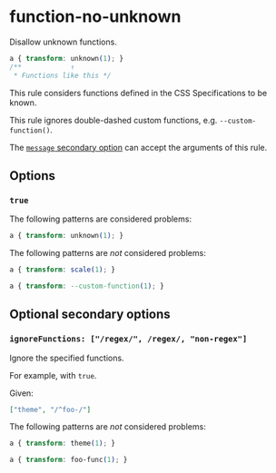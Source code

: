# function-no-unknown

Disallow unknown functions.

<!-- prettier-ignore -->
```css
a { transform: unknown(1); }
/**            ↑
 * Functions like this */
```

This rule considers functions defined in the CSS Specifications to be known.

This rule ignores double-dashed custom functions, e.g. `--custom-function()`.

The [`message` secondary option](https://github.com/stylelint/stylelint/tree/15.9.0/docs/user-guide/configure.md#message) can accept the arguments of this rule.

## Options

### `true`

The following patterns are considered problems:

<!-- prettier-ignore -->
```css
a { transform: unknown(1); }
```

The following patterns are _not_ considered problems:

<!-- prettier-ignore -->
```css
a { transform: scale(1); }
```

<!-- prettier-ignore -->
```css
a { transform: --custom-function(1); }
```

## Optional secondary options

### `ignoreFunctions: ["/regex/", /regex/, "non-regex"]`

Ignore the specified functions.

For example, with `true`.

Given:

```json
["theme", "/^foo-/"]
```

The following patterns are _not_ considered problems:

<!-- prettier-ignore -->
```css
a { transform: theme(1); }
```

<!-- prettier-ignore -->
```css
a { transform: foo-func(1); }
```
